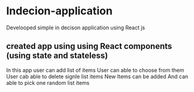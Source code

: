 # Indecion-application
Develooped simple in decison application using React js
## created app using using React components (using state and stateless)
In this app user can add list of items
User can able to choose from them
User cab able to delete signle list items 
New Items can be added
And can able to pick one random list items
